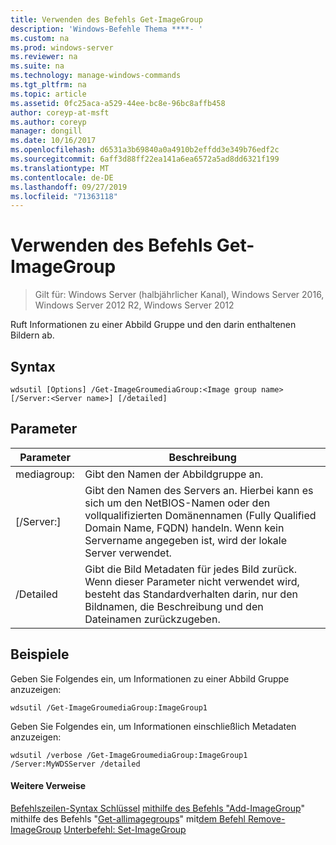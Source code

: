 ```yaml
---
title: Verwenden des Befehls Get-ImageGroup
description: 'Windows-Befehle Thema ****- '
ms.custom: na
ms.prod: windows-server
ms.reviewer: na
ms.suite: na
ms.technology: manage-windows-commands
ms.tgt_pltfrm: na
ms.topic: article
ms.assetid: 0fc25aca-a529-44ee-bc8e-96bc8affb458
author: coreyp-at-msft
ms.author: coreyp
manager: dongill
ms.date: 10/16/2017
ms.openlocfilehash: d6531a3b69840a0a4910b2effdd3e349b76edf2c
ms.sourcegitcommit: 6aff3d88ff22ea141a6ea6572a5ad8dd6321f199
ms.translationtype: MT
ms.contentlocale: de-DE
ms.lasthandoff: 09/27/2019
ms.locfileid: "71363118"
---
```

# <a name="using-the-get-imagegroup-command"></a>Verwenden des Befehls Get-ImageGroup

>Gilt für: Windows Server (halbjährlicher Kanal), Windows Server 2016, Windows Server 2012 R2, Windows Server 2012

Ruft Informationen zu einer Abbild Gruppe und den darin enthaltenen Bildern ab.
## <a name="syntax"></a>Syntax
```
wdsutil [Options] /Get-ImageGroumediaGroup:<Image group name> [/Server:<Server name>] [/detailed]
```
## <a name="parameters"></a>Parameter
|Parameter|Beschreibung|
|-------|--------|
mediagroup: <Image group name>|Gibt den Namen der Abbildgruppe an.|
|[/Server:<Server name>]|Gibt den Namen des Servers an. Hierbei kann es sich um den NetBIOS-Namen oder den vollqualifizierten Domänennamen (Fully Qualified Domain Name, FQDN) handeln. Wenn kein Servername angegeben ist, wird der lokale Server verwendet.|
|/Detailed|Gibt die Bild Metadaten für jedes Bild zurück. Wenn dieser Parameter nicht verwendet wird, besteht das Standardverhalten darin, nur den Bildnamen, die Beschreibung und den Dateinamen zurückzugeben.|
## <a name="BKMK_examples"></a>Beispiele
Geben Sie Folgendes ein, um Informationen zu einer Abbild Gruppe anzuzeigen:
```
wdsutil /Get-ImageGroumediaGroup:ImageGroup1
```
Geben Sie Folgendes ein, um Informationen einschließlich Metadaten anzuzeigen:
```
wdsutil /verbose /Get-ImageGroumediaGroup:ImageGroup1 /Server:MyWDSServer /detailed
```
#### <a name="additional-references"></a>Weitere Verweise
[Befehlszeilen-Syntax Schlüssel](command-line-syntax-key.md)
[mithilfe des Befehls "Add-ImageGroup](using-the-add-imagegroup-command.md)" 
 mithilfe des Befehls "[Get-allimagegroups](using-the-get-allimagegroups-command.md)" 
 mit[dem Befehl Remove-ImageGroup](using-the-remove-imagegroup-command.md)
[Unterbefehl: Set-ImageGroup](subcommand-set-imagegroup.md)
